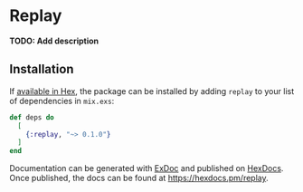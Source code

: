 # Replay

**TODO: Add description**

## Installation

If [available in Hex](https://hex.pm/docs/publish), the package can be installed
by adding `replay` to your list of dependencies in `mix.exs`:

```elixir
def deps do
  [
    {:replay, "~> 0.1.0"}
  ]
end
```

Documentation can be generated with [ExDoc](https://github.com/elixir-lang/ex_doc)
and published on [HexDocs](https://hexdocs.pm). Once published, the docs can
be found at <https://hexdocs.pm/replay>.


